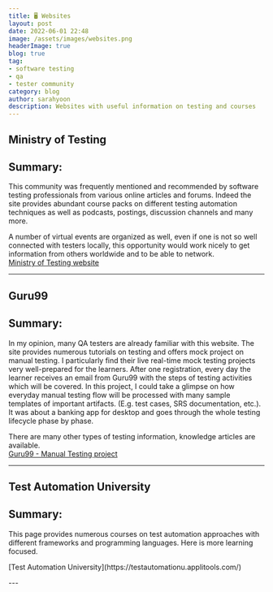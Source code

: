 ```yaml
---
title: 🖥️ Websites
layout: post
date: 2022-06-01 22:48
image: /assets/images/websites.png
headerImage: true
blog: true
tag:
- software testing
- qa
- tester community
category: blog
author: sarahyoon
description: Websites with useful information on testing and courses
---
```


## Ministry of Testing 

## Summary:
    
This community was frequently mentioned and recommended by software testing professionals from various online articles and forums.
Indeed the site provides abundant course packs on different testing automation techniques as well as podcasts, postings, discussion channels and many more.

A number of virtual events are organized as well, even if one is not so well connected with testers locally, this opportunity would work nicely to get information from others worldwide and to be able to network.
<br>[Ministry of Testing website](https://www.ministryoftesting.com/)

---

## Guru99

## Summary:
    
In my opinion, many QA testers are already familiar with this website. The site provides numerous tutorials on testing and offers mock project on manual testing.
I particularly find their live real-time mock testing projects very well-prepared for the learners. After one registration, every day the learner receives an email from Guru99 with the steps of testing activities which will be covered.
In this project, I could take a glimpse on how everyday manual testing flow will be processed with many sample templates of important artifacts. (E.g. test cases, SRS documentation, etc.).
It was about a banking app for desktop and goes through the whole testing lifecycle phase by phase.


There are many other types of testing information, knowledge articles are available.
<br>[Guru99 - Manual Testing project](https://user-images.githubusercontent.com/39444963/177168232-af98e2bd-f11f-42ac-a0bd-d5b3945ee654.png)

---

## Test Automation University

## Summary: 
This page provides numerous courses on test automation approaches with different frameworks and programming languages.
Here is more learning focused.

<p>
[Test Automation University](https://testautomationu.applitools.com/)
 </p>   
---
